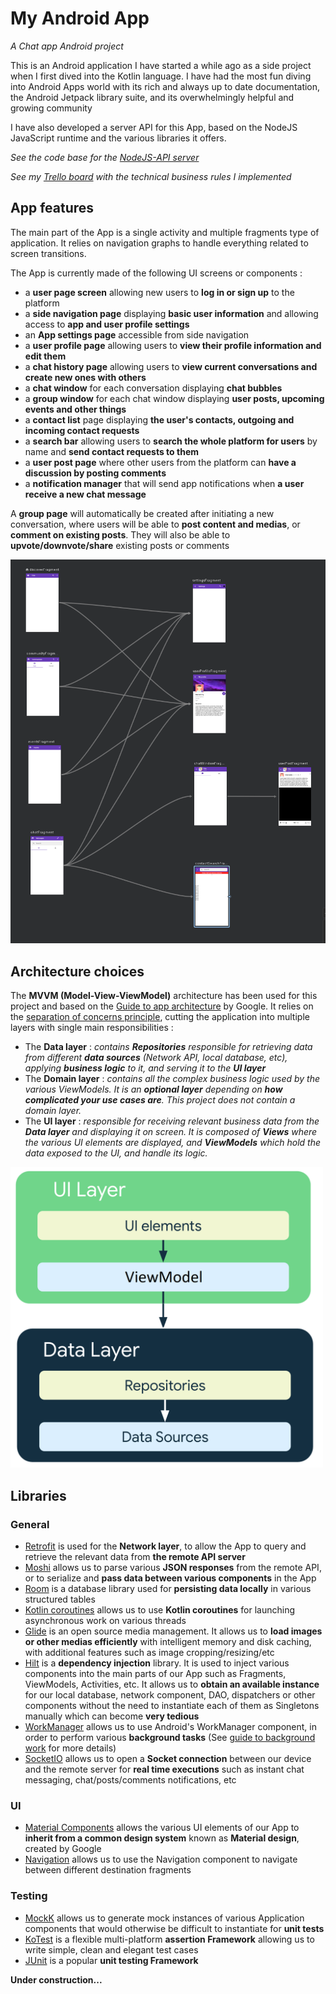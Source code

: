 # My Android App
_A Chat app Android project_

This is an Android application I have started a while ago as a side project when I first dived into the Kotlin language.
I have had the most fun diving into Android Apps world with its rich and always up to date documentation, the Android Jetpack library suite, 
and its overwhelmingly helpful and growing community

I have also developed a server API for this App, based on the NodeJS JavaScript runtime and the various libraries it offers.

_See the code base for the [NodeJS-API server](https://github.com/vbounyasit/NodeJS-API)_

_See my [Trello board](https://trello.com/b/0NH0WcIo/android-app) with the technical business rules I implemented_

## App features
The main part of the App is a single activity and multiple fragments type of application. It relies on navigation graphs to handle everything related to screen transitions.

The App is currently made of the following UI screens or components : 
- a **user page screen** allowing new users to **log in or sign up** to the platform
- a **side navigation page** displaying **basic user information** and allowing access to **app and user profile settings**
- an **App settings page** accessible from side navigation
- a **user profile page** allowing users to **view their profile information and edit them**
- a **chat history page** allowing users to **view current conversations and create new ones with others**
- a **chat window** for each conversation displaying **chat bubbles**
- a **group window** for each chat window displaying **user posts, upcoming events and other things**
- a **contact list** page displaying **the user's contacts, outgoing and incoming contact requests**
- a **search bar** allowing users to **search the whole platform for users** by name and **send contact requests to them**
- a **user post page** where other users from the platform can **have a discussion by posting comments**
- a **notification manager** that will send app notifications when **a user receive a new chat message**

A **group page** will automatically be created after initiating a new conversation, where users will be able to **post content and medias**, or **comment on existing posts**. 
They will also be able to **upvote/downvote/share** existing posts or comments

<img src="docs/images/navgraph.png" width="800">

## Architecture choices
The **MVVM (Model-View-ViewModel)** architecture has been used for this project and based on the [Guide to app architecture](https://developer.android.com/topic/architecture#recommended-app-arch) by Google.
It relies on the [separation of concerns principle](https://en.wikipedia.org/wiki/Separation_of_concerns), cutting the application into multiple layers with single main responsibilities :
- The **Data layer** : _contains **Repositories** responsible for retrieving data from different **data sources** (Network API, local database, etc), applying **business logic** to it, and serving it to the **UI layer**_
- The **Domain layer** : _contains all the complex business logic used by the various ViewModels. It is an **optional layer** depending on **how complicated your use cases are**. This project does not contain a domain layer._
- The **UI layer** : _responsible for receiving relevant business data from the **Data layer** and displaying it on screen. It is composed of **Views** where the various UI elements are displayed, and **ViewModels** which hold the data exposed to the UI, and handle its logic._

<img src="docs/images/app_architecture.png" width="500">

## Libraries

### General
- [Retrofit](https://square.github.io/retrofit/) is used for the **Network layer**, to allow the App to query and retrieve the relevant data from **the remote API server**
- [Moshi](https://github.com/square/moshi) allows us to parse various **JSON responses** from the remote API, or to serialize and **pass data between various components** in the App
- [Room](https://developer.android.com/jetpack/androidx/releases/room) is a database library used for **persisting data locally** in various structured tables
- [Kotlin coroutines](https://developer.android.com/kotlin/coroutines) allows us to use **Kotlin coroutines** for launching asynchronous work on various threads
- [Glide](https://github.com/bumptech/glide) is an open source media management. It allows us to **load images or other medias efficiently** with intelligent memory and disk caching, with additional features such as image cropping/resizing/etc
- [Hilt](https://developer.android.com/training/dependency-injection/hilt-android) is a **dependency injection** library. It is used to inject various components into the main parts of our App such as Fragments, ViewModels, Activities, etc.
  It allows us to **obtain an available instance** for our local database, network component, DAO, dispatchers or other components without the need to instantiate each of them as Singletons manually which can become **very tedious**
- [WorkManager](https://developer.android.com/topic/libraries/architecture/workmanager) allows us to use Android's WorkManager component, in order to perform various **background tasks** (See [guide to background work](https://developer.android.com/guide/background) for more details)
- [SocketIO](https://socket.io/fr/blog/native-socket-io-and-android/) allows us to open a **Socket connection** between our device and the remote server for **real time executions** such as instant chat messaging, chat/posts/comments notifications, etc

### UI
- [Material Components](https://material.io/develop/android/docs/getting-started) allows the various UI elements of our App to **inherit from a common design system** known as **Material design**, created by Google
- [Navigation](https://developer.android.com/guide/navigation/navigation-getting-started) allows us to use the Navigation component to navigate between different destination fragments

### Testing
- [MockK](https://mockk.io/) allows us to generate mock instances of various Application components that would otherwise be difficult to instantiate for **unit tests**
- [KoTest](https://kotest.io/) is a flexible multi-platform **assertion Framework** allowing us to write simple, clean and elegant test cases
- [JUnit](https://kotlinlang.org/docs/jvm-test-using-junit.html) is a popular **unit testing Framework**





**Under construction...**
